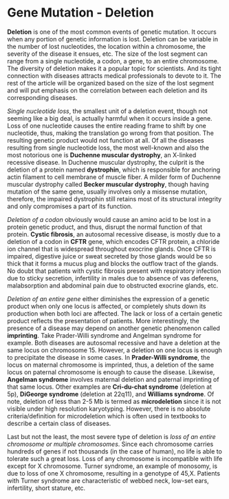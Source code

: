 # Gene Mutation - Deletion

__Deletion__ is one of the most common events of genetic mutation. It occurs when any portion of genetic information is lost. Deletion can be variable in the number of lost nucleotides, the location within a chromosome, the severity of the disease it ensues, etc. The size of the lost segment can range from a single nucleotide, a codon, a gene, to an entire chromosome. The diversity of deletion makes it a popular topic for scientists. And its tight connection with diseases attracts medical professionals to devote to it. The rest of the article will be organized based on the size of the lost segment and will put emphasis on the correlation between each deletion and its corresponding diseases.

_Single nucleotide loss_, the smallest unit of a deletion event, though not seeming like a big deal, is actually harmful when it occurs inside a gene. Loss of one nucleotide causes the entire reading frame to shift by one nucleotide, thus, making the translation go wrong from that position. The resulting genetic product would not function at all. Of all the diseases resulting from single nucleotide loss, the most well-known and also the most notorious one is __Duchenne muscular dystrophy__, an X-linked recessive disease. In Duchenne muscular dystrophy, the culprit is the deletion of a protein named __dystrophin__, which is responsible for anchoring actin filament to cell membrane of muscle fiber. A milder form of Duchenne muscular dystrophy called __Becker muscular dystrophy__, though having mutation of the same gene, usually involves only a missense mutation, therefore, the impaired dystrophin still retains most of its structural integrity and only compromises a part of its function.

_Deletion of a codon_ obviously would cause an amino acid to be lost in a protein genetic product, and thus, disrupt the normal function of that protein. __Cystic fibrosis__, an autosomal recessive disease, is mostly due to a deletion of a codon in __CFTR__ gene, which encodes CFTR protein, a chloride ion channel that is widespread throughout exocrine glands. Once CFTR is impaired, digestive juice or sweat secreted by those glands would be so thick that it forms a mucus plug and blocks the outflow tract of the glands. No doubt that patients with cystic fibrosis present with respiratory infection due to sticky secretion, infertility in males due to absence of vas deferens, malabsorption and abdominal pain due to obstructed exocrine glands, etc.

_Deletion of an entire gene_ either diminishes the expression of a genetic product when only one locus is affected, or completely shuts down its production when both loci are affected. The lack or loss of a certain genetic product reflects the presentation of patients. More interestingly, the presence of a disease may depend on another genetic phenomenon called __imprinting__. Take Prader-Willi syndrome and Angelman syndrome for example. Both diseases are autosomal recessive and have a deletion at the same locus on chromosome 15. However, a deletion on one locus is enough to precipitate the disease in some cases. In __Prader-Willi syndrome__, the locus on maternal chromosome is imprinted, thus, a deletion of the same locus on paternal chromosome is enough to cause the disease. Likewise, __Angelman syndrome__ involves maternal deletion and paternal imprinting of that same locus. Other examples are __Cri-du-chat syndrome__ (deletion at 5p), __DiGeorge syndrome__ (deletion at 22q11), and __Williams syndrome__. Of note, deletion of less than 2-5 Mb is termed as __microdeletion__ since it is not visible under high resolution karyotyping. However, there is no absolute criteria/definition for microdeletion which is often used in textbooks to describe a certain class of diseases.

Last but not the least, the most severe type of deletion is _loss of an entire chromosome or multiple chromosomes_. Since each chromosome carries hundreds of genes if not thousands (in the case of human), no life is able to tolerate such a great loss. Loss of any chromosome is incompatible with life except for X chromosome. Turner syndrome, an example of monosomy, is due to loss of one X chromosome, resulting in a genotype of 45,X. Patients with Turner syndrome are characteristic of webbed neck, low-set ears, infertility, short stature, etc.
